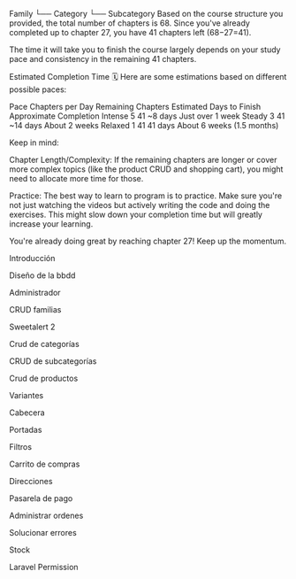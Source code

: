 Family
 └── Category
       └── Subcategory
Based on the course structure you provided, the total number of chapters is 68. Since you've already completed up to chapter 27, you have 41 chapters left (68−27=41).

The time it will take you to finish the course largely depends on your study pace and consistency in the remaining 41 chapters.

Estimated Completion Time 🗓️
Here are some estimations based on different possible paces:

Pace	Chapters per Day	Remaining Chapters	Estimated Days to Finish	Approximate Completion
Intense	5	41	~8 days	Just over 1 week
Steady	3	41	~14 days	About 2 weeks
Relaxed	1	41	41 days	About 6 weeks (1.5 months)

Keep in mind:

Chapter Length/Complexity: If the remaining chapters are longer or cover more complex topics (like the product CRUD and shopping cart), you might need to allocate more time for those.

Practice: The best way to learn to program is to practice. Make sure you're not just watching the videos but actively writing the code and doing the exercises. This might slow down your completion time but will greatly increase your learning.

You're already doing great by reaching chapter 27! Keep up the momentum.

Introducción

Diseño de la bbdd

Administrador

CRUD familias

Sweetalert 2

Crud de categorías

CRUD de subcategorías

Crud de productos

Variantes

Cabecera

Portadas

Filtros

Carrito de compras

Direcciones

Pasarela de pago

Administrar ordenes

Solucionar errores

Stock

Laravel Permission